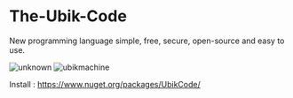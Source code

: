 # The-Ubik-Code
New programming language simple, free, secure, open-source and easy to use.


![unknown](https://user-images.githubusercontent.com/48599437/101991077-96615480-3caa-11eb-9c90-34739b4461c9.png)
![ubikmachine](https://user-images.githubusercontent.com/48599437/103223074-c2750a80-4925-11eb-8a65-4435398274d3.png)



Install : https://www.nuget.org/packages/UbikCode/
